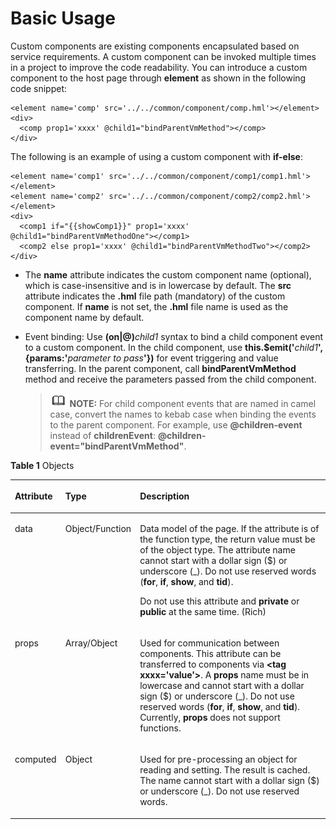 # Basic Usage<a name="EN-US_TOPIC_0000001127284892"></a>

Custom components are existing components encapsulated based on service requirements. A custom component can be invoked multiple times in a project to improve the code readability. You can introduce a custom component to the host page through  **element**  as shown in the following code snippet:

```
<element name='comp' src='../../common/component/comp.hml'></element>
<div>
  <comp prop1='xxxx' @child1="bindParentVmMethod"></comp>
</div>
```

The following is an example of using a custom component with  **if-else**:

```
<element name='comp1' src='../../common/component/comp1/comp1.hml'></element>
<element name='comp2' src='../../common/component/comp2/comp2.hml'></element>
<div>
  <comp1 if="{{showComp1}}" prop1='xxxx' @child1="bindParentVmMethodOne"></comp1>
  <comp2 else prop1='xxxx' @child1="bindParentVmMethodTwo"></comp2>
</div>
```

-   The  **name**  attribute indicates the custom component name \(optional\), which is case-insensitive and is in lowercase by default. The  **src**  attribute indicates the  **.hml**  file path \(mandatory\) of the custom component. If  **name**  is not set, the  **.hml**  file name is used as the component name by default.
-   Event binding: Use  **\(on|@\)**_child1_  syntax to bind a child component event to a custom component. In the child component, use  **this.$emit\('**_child1_**', \{params:'**_parameter to pass_**'\}\)**  for event triggering and value transferring. In the parent component, call  **bindParentVmMethod**  method and receive the parameters passed from the child component.

    >![](../../public_sys-resources/icon-note.gif) **NOTE:** 
    >For child component events that are named in camel case, convert the names to kebab case when binding the events to the parent component. For example, use  **@children-event**  instead of  **childrenEvent**:  **@children-event="bindParentVmMethod"**.


**Table  1**  Objects

<a name="table67211828124016"></a>
<table><thead align="left"><tr id="row108577289405"><th class="cellrowborder" valign="top" width="11.091109110911091%" id="mcps1.2.4.1.1"><p id="p385742814403"><a name="p385742814403"></a><a name="p385742814403"></a>Attribute</p>
</th>
<th class="cellrowborder" valign="top" width="12.96129612961296%" id="mcps1.2.4.1.2"><p id="p19857192816408"><a name="p19857192816408"></a><a name="p19857192816408"></a>Type</p>
</th>
<th class="cellrowborder" valign="top" width="75.94759475947595%" id="mcps1.2.4.1.3"><p id="p18573288402"><a name="p18573288402"></a><a name="p18573288402"></a>Description</p>
</th>
</tr>
</thead>
<tbody><tr id="row1085792824019"><td class="cellrowborder" valign="top" width="11.091109110911091%" headers="mcps1.2.4.1.1 "><p id="p115421323762"><a name="p115421323762"></a><a name="p115421323762"></a>data</p>
</td>
<td class="cellrowborder" valign="top" width="12.96129612961296%" headers="mcps1.2.4.1.2 "><p id="p05120283516"><a name="p05120283516"></a><a name="p05120283516"></a>Object/Function</p>
</td>
<td class="cellrowborder" valign="top" width="75.94759475947595%" headers="mcps1.2.4.1.3 "><p id="p105644412409"><a name="p105644412409"></a><a name="p105644412409"></a>Data model of the page. If the attribute is of the function type, the return value must be of the object type. The attribute name cannot start with a dollar sign ($) or underscore (_). Do not use reserved words (<strong id="b1663610842111"><a name="b1663610842111"></a><a name="b1663610842111"></a>for</strong>, <strong id="b18647087218"><a name="b18647087218"></a><a name="b18647087218"></a>if</strong>, <strong id="b565218842116"><a name="b565218842116"></a><a name="b565218842116"></a>show</strong>, and <strong id="b0657587218"><a name="b0657587218"></a><a name="b0657587218"></a>tid</strong>).</p>
<p id="p356184410403"><a name="p356184410403"></a><a name="p356184410403"></a>Do not use this attribute and <strong id="b1944710452613"><a name="b1944710452613"></a><a name="b1944710452613"></a>private</strong> or <strong id="b1645518414264"><a name="b1645518414264"></a><a name="b1645518414264"></a>public</strong> at the same time. (Rich)</p>
</td>
</tr>
<tr id="row3857132812406"><td class="cellrowborder" valign="top" width="11.091109110911091%" headers="mcps1.2.4.1.1 "><p id="p88572283404"><a name="p88572283404"></a><a name="p88572283404"></a>props</p>
</td>
<td class="cellrowborder" valign="top" width="12.96129612961296%" headers="mcps1.2.4.1.2 "><p id="p198571828114017"><a name="p198571828114017"></a><a name="p198571828114017"></a>Array/Object</p>
</td>
<td class="cellrowborder" valign="top" width="75.94759475947595%" headers="mcps1.2.4.1.3 "><p id="p3857192844012"><a name="p3857192844012"></a><a name="p3857192844012"></a>Used for communication between components. This attribute can be transferred to components via <strong id="b19615191652119"><a name="b19615191652119"></a><a name="b19615191652119"></a>&lt;tag xxxx='value'&gt;</strong>. A <strong id="b56261916152117"><a name="b56261916152117"></a><a name="b56261916152117"></a>props</strong> name must be in lowercase and cannot start with a dollar sign ($) or underscore (_). Do not use reserved words (<strong id="b11631216152114"><a name="b11631216152114"></a><a name="b11631216152114"></a>for</strong>, <strong id="b86351216202115"><a name="b86351216202115"></a><a name="b86351216202115"></a>if</strong>, <strong id="b864018160215"><a name="b864018160215"></a><a name="b864018160215"></a>show</strong>, and <strong id="b364591612115"><a name="b364591612115"></a><a name="b364591612115"></a>tid</strong>). Currently, <strong id="b129739262211"><a name="b129739262211"></a><a name="b129739262211"></a>props</strong> does not support functions.</p>
</td>
</tr>
<tr id="row8842155461510"><td class="cellrowborder" valign="top" width="11.091109110911091%" headers="mcps1.2.4.1.1 "><p id="p17843155411153"><a name="p17843155411153"></a><a name="p17843155411153"></a>computed</p>
</td>
<td class="cellrowborder" valign="top" width="12.96129612961296%" headers="mcps1.2.4.1.2 "><p id="p1884365421515"><a name="p1884365421515"></a><a name="p1884365421515"></a>Object</p>
</td>
<td class="cellrowborder" valign="top" width="75.94759475947595%" headers="mcps1.2.4.1.3 "><p id="p6422712153413"><a name="p6422712153413"></a><a name="p6422712153413"></a>Used for pre-processing an object for reading and setting. The result is cached. The name cannot start with a dollar sign ($) or underscore (_). Do not use reserved words.</p>
</td>
</tr>
</tbody>
</table>

